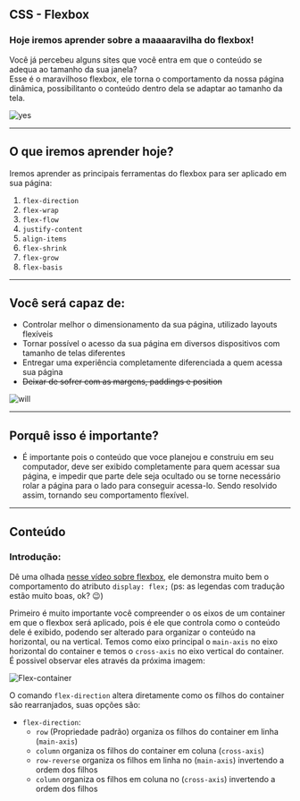 ## CSS - Flexbox  

### Hoje iremos aprender sobre a maaaaravilha do flexbox!  
Você já percebeu alguns sites que você entra em que o conteúdo se adequa ao tamanho da sua janela?  
Esse é o maravilhoso flexbox, ele torna o comportamento da nossa página dinâmica, possibilitanto o conteúdo dentro dela se adaptar ao tamanho da tela.
  
![yes](https://user-images.githubusercontent.com/56416540/116800542-7a831180-aad8-11eb-9643-392e696e3123.gif)

---

## O que iremos aprender hoje?  
Iremos aprender as principais ferramentas do flexbox para ser aplicado em sua página: 
1. `flex-direction`
2. `flex-wrap`
3. `flex-flow`
4. `justify-content`
5. `align-items`
6. `flex-shrink`
7. `flex-grow`
8. `flex-basis`  

---

## Você será capaz de:  
 - Controlar melhor o dimensionamento da sua página, utilizado layouts flexíveis  
 - Tornar possível o acesso da sua página em diversos dispositivos com tamanho de telas diferentes  
 - Entregar uma experiência completamente diferenciada a quem acessa sua página  
 - ~~Deixar de sofrer com as margens, paddings e position~~
   
![will](https://user-images.githubusercontent.com/56416540/116800547-82db4c80-aad8-11eb-84fa-3388a39a3e0c.gif)

 ---

 ## Porquê isso é importante?  
 - É importante pois o conteúdo que voce planejou e construiu em seu computador, deve ser exibido completamente para quem acessar sua página, e impedir que parte dele seja ocultado ou se torne necessário rolar a página para o lado para conseguir acessa-lo. Sendo resolvido assim, tornando seu comportamento flexível.  
  
 ---

 ## Conteúdo  

 ### Introdução: 
 Dê uma olhada [nesse vídeo sobre flexbox](https://www.youtube.com/watch?v=9e-lWQdO-DA), ele demonstra muito bem o comportamento do atributo `display: flex;` (ps: as legendas com tradução estão muito boas, ok? :wink:)  
   
Primeiro é muito importante você compreender o os eixos de um container em que o flexbox será aplicado, pois é ele que controla como o conteúdo dele é exibido, podendo ser alterado para organizar o conteúdo na horizontal, ou na vertical. Temos como eixo principal o `main-axis` no eixo horizontal do container e temos o `cross-axis` no eixo vertical do container. É possivel observar eles através da próxima imagem:  
  
![Flex-container](https://user-images.githubusercontent.com/56416540/116800078-22e2a700-aad4-11eb-9704-ba7dfeef92e0.png)
  
O comando `flex-direction` altera diretamente como os filhos do container são rearranjados, suas opções são:
* `flex-direction`:  
    * `row` (Propriedade padrão) organiza os filhos do container em linha (`main-axis`)  
    * `column` organiza os filhos do container em coluna (`cross-axis`)
    * `row-reverse` organiza os filhos em linha no (`main-axis`) invertendo a ordem dos filhos
    * `column` organiza os filhos em coluna no (`cross-axis`) invertendo a ordem dos filhos